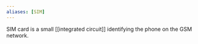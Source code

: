 ```yaml
---
aliases: [SIM]
---
```

SIM card is a small [[integrated circuit]] identifying the phone on the GSM network.